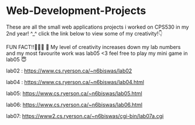 # Web-Development-Projects

These are all the small web applications projects i worked on CPS530 in my 2nd year! ^_^ 
click the link below to view some of my creativity!👇

FUN FACT!!👩🏻‍💻 🥳 My level of creativity increases down my lab numbers and my most favourite work was lab05 <3 
feel free to play my mini game in lab05 😇

lab02 : https://www.cs.ryerson.ca/~n6biswas/lab02

lab04 : https://www.cs.ryerson.ca/~n6biswas/lab04.html 

lab05: https://www.cs.ryerson.ca/~n6biswas/lab05.html

lab06: https://www.cs.ryerson.ca/~n6biswas/lab06.html

lab07: https://www2.cs.ryerson.ca/~n6biswas/cgi-bin/lab07a.cgi


